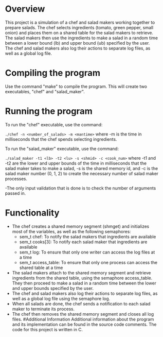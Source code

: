 # Overview
This project is a simulation of a chef and salad makers working together to prepare salads. The chef selects ingredients (tomato, green pepper, small onion) and places them on a shared table for the salad makers to retrieve. The salad makers then use the ingredients to make a salad in a random time between a lower bound (lb) and upper bound (ub) specified by the user. The chef and salad makers also log their actions to separate log files, as well as a global log file.

# Compiling the program
Use the command "make" to compile the program. This will create two executables, "chef" and "salad_maker".

# Running the program
To run the "chef" executable, use the command:

`./chef -n <number_of_salads> -m <mantime>`
where -m is the time in milliseconds that the chef spends selecting ingredients.

To run the "salad_maker" executable, use the command:

`./salad_maker -t1 <lb> -t2 <lu> -s <shmid> -c <cook_num>`
where -t1 and -t2 are the lower and upper bounds of the time in milliseconds that the salad maker takes to make a salad, -s is the shared memory id, and -c is the salad maker number (0, 1, 2) to create the necessary number of salad maker processes.

-The only input validation that is done is to check the number of arguments passed in.

# Functionality
* The chef creates a shared memory segment (shmget) and initializes most of the variables, as well as the following semaphores:
   * sem_t chef: To notify the salad makers that ingredients are available
   * sem_t cooks[3]: To notify each salad maker that ingredients are available
   * sem_t log: To ensure that only one writer can access the log files at a time
   *  sem_t access_table: To ensure that only one process can access the shared table at a time
* The salad makers attach to the shared memory segment and retrieve ingredients from the shared table, using the semaphore access_table. They then proceed to make a salad in a random time between the lower and upper bounds specified by the user.
*  The chef and salad makers also log their actions to separate log files, as well as a global log file using the semaphore log.
*  When all salads are done, the chef sends a notification to each salad maker to terminate its process.
*  The chef then removes the shared memory segment and closes all log files.
#Additional Information
Additional information about the program and its implementation can be found in the source code comments. The code for this project is written in C.
